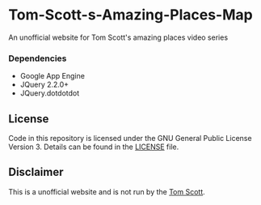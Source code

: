 # Tom-Scott-s-Amazing-Places-Map
An unofficial website for Tom Scott's amazing places video series

### Dependencies
- Google App Engine
- JQuery 2.2.0+
- JQuery.dotdotdot

## License

Code in this repository is licensed under the GNU General Public License Version 3. Details can be found in the [LICENSE](LICENSE) file. 

## Disclaimer

This is a unofficial website and is not run by the [Tom Scott](https://www.tomscott.com/).
